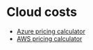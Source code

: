 # Cloud costs

- [Azure pricing calculator](https://azure.microsoft.com/en-gb/pricing/calculator/)
- [AWS pricing calculator](https://calculator.aws/)
